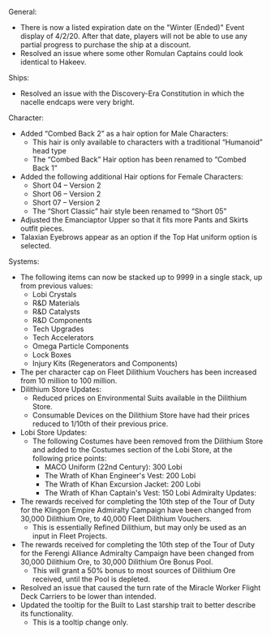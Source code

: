 General:

  *  There is now a listed expiration date on the "Winter (Ended)" Event display of 4/2/20. After that date, players will not be able to use any partial progress to purchase the ship at a discount.
  *  Resolved an issue where some other Romulan Captains could look identical to Hakeev.

 
Ships:

  *  Resolved an issue with the Discovery-Era Constitution in which the nacelle endcaps were very bright.

 
Character:

  *  Added “Combed Back 2” as a hair option for Male Characters:
      * This hair is only available to characters with a traditional “Humanoid” head type
      *  The “Combed Back” Hair option has been renamed to “Combed Back 1”
  *  Added the following additional Hair options for Female Characters:
      *  Short 04 – Version 2
      *  Short 06 – Version 2
      *  Short 07 – Version 2
      *  The “Short Classic” hair style been renamed to “Short 05”
  *  Adjusted the Emanciaptor Upper so that it fits more Pants and Skirts outfit pieces.
  *  Talaxian Eyebrows appear as an option if the Top Hat uniform option is selected.

 
Systems:

  *  The following items can now be stacked up to 9999 in a single stack, up from previous values:
      *  Lobi Crystals
      *  R&D Materials
      *  R&D Catalysts
      *  R&D Components
      *  Tech Upgrades
      *  Tech Accelerators
      *  Omega Particle Components
      *  Lock Boxes
      *  Injury Kits (Regenerators and Components)
  *  The per character cap on Fleet Dilithium Vouchers has been increased from 10 million to 100 million.
  *  Dilithium Store Updates:
      *  Reduced prices on Environmental Suits available in the Dilithium Store.
      *  Consumable Devices on the Dilithium Store have had their prices reduced to 1/10th of their previous price.
  *  Lobi Store Updates:
      *  The following Costumes have been removed from the Dilithium Store and added to the Costumes section of the Lobi Store, at the following price points:
          *  MACO Uniform (22nd Century): 300 Lobi
          *  The Wrath of Khan Engineer's Vest: 200 Lobi
          *  The Wrath of Khan Excursion Jacket: 200 Lobi
          *  The Wrath of Khan Captain's Vest: 150 Lobi
Admiralty Updates:
* The rewards received for completing the 10th step of the Tour of Duty for the Klingon Empire Admiralty Campaign have been changed from 30,000 Dilithium Ore, to 40,000 Fleet Dilithium Vouchers.
  * This is essentially Refined Dilithium, but may only be used as an input in Fleet Projects.
*  The rewards received for completing the 10th step of the Tour of Duty for the Ferengi Alliance Admiralty Campaign have been changed from 30,000 Dilithium Ore, to 30,000 Dilithium Ore Bonus Pool.
   * This will grant a 50% bonus to most sources of Dilithium Ore received, until the Pool is depleted.
* Resolved an issue that caused the turn rate of the Miracle Worker Flight Deck Carriers to be lower than intended.
* Updated the tooltip for the Built to Last starship trait to better describe its functionality.
  * This is a tooltip change only.
